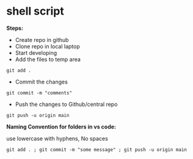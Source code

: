
# shell script

**Steps:**

* Create repo in github
* Clone repo in local laptop
* Start developing
* Add the files to temp area

```
git add .
```
* Commit the changes

```
git commit -m "comments"
```
* Push the changes to Github/central repo
```
git push -u origin main
```

**Naming Convention for folders in vs code:**

use lowercase with hyphens, No spaces

```
git add . ; git commit -m "some message" ; git push -u origin main
```